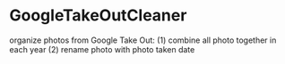# GoogleTakeOutCleaner
organize photos from Google Take Out: (1) combine all photo together in each year (2) rename photo with photo taken date
